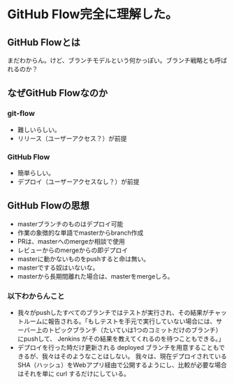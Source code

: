 # GitHub Flow完全に理解した。
## GitHub Flowとは
まだわからん。けど、ブランチモデルという何かっぽい。ブランチ戦略とも呼ばれるのか？


## なぜGitHub Flowなのか
### git-flow
- 難しいらしい。
- リリース（ユーザーアクセス？）が前提

### GitHub Flow
- 簡単らしい。
- デプロイ（ユーザーアクセスなし？）が前提


## GitHub Flowの思想
- masterブランチのものはデプロイ可能
- 作業の象徴的な単語でmasterからbranch作成
- PRは、masterへのmergeか相談で使用
- レビューからのmergeからの即デプロイ
- masterに動かないものをpushすると命は無い。
- masterでする奴はいないな。
- masterから長期間離れた場合は、masterをmergeしろ。

### 以下わからんこと
- 我々がpushしたすべてのブランチではテストが実行され、その結果がチャットルームに報告される。「もしテストを手元で実行していない場合には、サーバー上のトピックブランチ（たいていは1つのコミットだけのブランチ）にpushして、 Jenkins がその結果を教えてくれるのを待つこともできる。」
- デプロイを行った時だけ更新される deployed ブランチを用意することもできるが、我々はそのようなことはしない。 我々は、現在デプロイされているSHA（ハッシュ）をWebアプリ経由で公開するようにし、比較が必要な場合はそれを単に curl するだけにしている。




